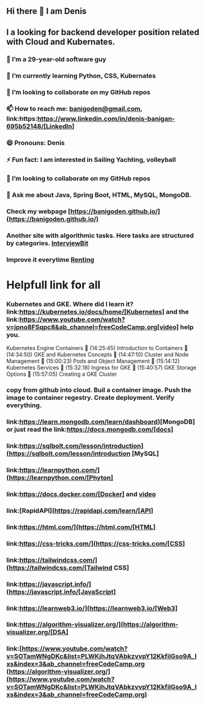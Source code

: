 ## Hi there 👋 I am Denis
##  I a looking for backend developer position related with Cloud and Kubernates.
### 🔭 I’m a 29-year-old software guy
### 🌱 I’m currently learning Python, CSS, Kubernates 
### 👯 I’m looking to collaborate on my GitHub repos
### 📫 How to reach me: [banigoden@gmail.com](mailto:banigoden@gmail.com), link:https:https://www.linkedin.com/in/denis-banigan-695b52148/[LinkedIn]
### 😄 Pronouns: Denis
### ⚡ Fun fact: I am interested in Sailing Yachting, volleyball
### 👯 I’m looking to collaborate on my GitHub repos
### 💬 Ask me about Java, Spring Boot, HTML, MySQL, MongoDB.
### Check my webpage [https://banigoden.github.io/](https://banigoden.github.io/)
### Another site with algorithmic tasks. Here tasks are structured by categories. [InterviewBit](https://www.interviewbit.com/courses/programming/)
### Improve it everytime [Renting](https://github.com/banigoden/renting)
# Helpfull link for all
### Kubernetes  and GKE. Where did I learn it? link:https://kubernetes.io/docs/home/[Kubernetes] and the link:https://www.youtube.com/watch?v=jpno8FSqpc8&ab_channel=freeCodeCamp.org[video] help you.
Kubernetes Engine Containers
🎤 (14:25:45) Introduction to Containers
🎤 (14:34:50) GKE and Kubernetes Concepts
🎤 (14:47:10) Cluster and Node Management
🎤 (15:00:23) Pods and Object Management
🎤 (15:14:12) Kubernetes Services
🎤 (15:32:18) Ingress for GKE
🎤 (15:40:57) GKE Storage Options
🎤 (15:57:05) Creating a GKE Cluster
### copy from github into cloud. Buil a container image. Push the image to container regestry. Create deployment. Verify everything.
### link:https://learn.mongodb.com/learn/dashboard)[MongoDB] or just read the link:https://docs.mongodb.com/[docs]
### link:https://sqlbolt.com/lesson/introduction](https://sqlbolt.com/lesson/introduction [MySQL]
### link:https://learnpython.com/](https://learnpython.com/[Phyton]
### link:https://docs.docker.com/[Docker] and [video](https://www.youtube.com/watch?v=fqMOX6JJhGo&list=PLWKjhJtqVAbkzvvpY12KkfiIGso9A_Ixs&ab_channel=freeCodeCamp.org)
### link:[RapidAPI](https://rapidapi.com/learn/[API]
### link:https://html.com/](https://html.com/[HTML]
### link:https://css-tricks.com/](https://css-tricks.com/[CSS]
### link:https://tailwindcss.com/](https://tailwindcss.com/[Tailwind CSS]
### link:https://javascript.info/](https://javascript.info/[JavaScript]
### link:https://learnweb3.io/](https://learnweb3.io/[Web3]
### link:https://algorithm-visualizer.org/](https://algorithm-visualizer.org/[DSA]
### link:[https://www.youtube.com/watch?v=SOTamWNgDKc&list=PLWKjhJtqVAbkzvvpY12KkfiIGso9A_Ixs&index=3&ab_channel=freeCodeCamp.org (https://algorithm-visualizer.org/](https://www.youtube.com/watch?v=SOTamWNgDKc&list=PLWKjhJtqVAbkzvvpY12KkfiIGso9A_Ixs&index=3&ab_channel=freeCodeCamp.org)


